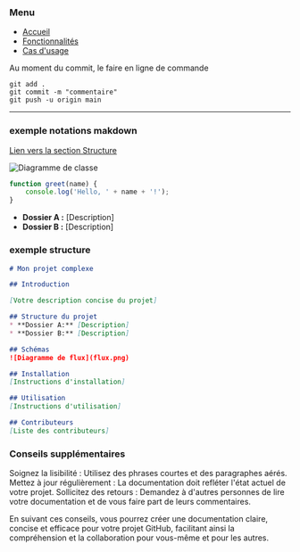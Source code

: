 ### Menu
* [Accueil](README.md)
* [Fonctionnalités](_fonctionnalites.md)
* [Cas d'usage](_uc.md)

Au moment du commit, le faire en ligne de commande
````gitexclude
git add .
git commit -m "commentaire"
git push -u origin main
````

---
### exemple notations makdown
[Lien vers la section Structure](#structure)

![Diagramme de classe](diagramme.png)

```javascript
function greet(name) {
    console.log('Hello, ' + name + '!');
}
```

* **Dossier A :** [Description]
* **Dossier B :** [Description]
### exemple structure

````markdown
# Mon projet complexe

## Introduction

[Votre description concise du projet]

## Structure du projet
* **Dossier A:** [Description]
* **Dossier B:** [Description]

## Schémas
![Diagramme de flux](flux.png)

## Installation
[Instructions d'installation]

## Utilisation
[Instructions d'utilisation]

## Contributeurs
[Liste des contributeurs]
````


### Conseils supplémentaires

Soignez la lisibilité : Utilisez des phrases courtes et des paragraphes aérés.
Mettez à jour régulièrement : La documentation doit refléter l'état actuel de votre projet.
Sollicitez des retours : Demandez à d'autres personnes de lire votre documentation et de vous faire part de leurs commentaires.

En suivant ces conseils, vous pourrez créer une documentation claire, concise et efficace pour votre projet GitHub, facilitant ainsi la compréhension et la collaboration pour vous-même et pour les autres.